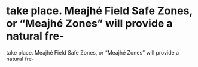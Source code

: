 # take place.  Meajhé Field Safe Zones, or “Meajhé Zones” will provide a natural fre-

take place.  Meajhé Field Safe Zones, or “Meajhé Zones” will provide a natural fre-